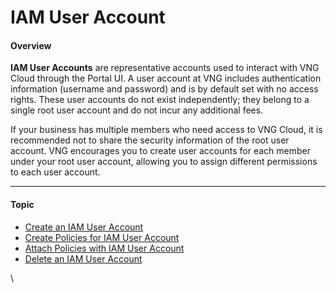 # IAM User Account

#### Overview <a href="#iamuseraccount-overview" id="iamuseraccount-overview"></a>

**IAM User Accounts** are representative accounts used to interact with VNG Cloud through the Portal UI. A user account at VNG includes authentication information (username and password) and is by default set with no access rights. These user accounts do not exist independently; they belong to a single root user account and do not incur any additional fees.

If your business has multiple members who need access to VNG Cloud, it is recommended not to share the security information of the root user account. VNG encourages you to create user accounts for each member under your root user account, allowing you to assign different permissions to each user account.

***

#### Topic <a href="#iamuseraccount-topic" id="iamuseraccount-topic"></a>

* [Create an IAM User Account](https://docs.vngcloud.vn/display/VSEN/Create+an+IAM+User+Account?src=contextnavpagetreemode)
* [Create Policies for IAM User Account](https://docs.vngcloud.vn/display/VSEN/Create+Policies+for+IAM+User+Account?src=contextnavpagetreemode)
* [Attach Policies with IAM User Account](https://docs.vngcloud.vn/display/VSEN/Attach+Policies+with+IAM+User+Account?src=contextnavpagetreemode)
* [Delete an IAM User Account](https://docs.vngcloud.vn/display/VSEN/Delete+an+IAM+User+Account?src=contextnavpagetreemode)

\
